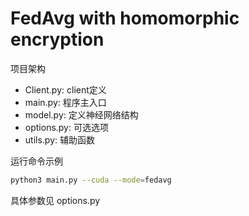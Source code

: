 # FedAvg with homomorphic encryption

项目架构

- Client.py: client定义
- main.py: 程序主入口
- model.py: 定义神经网络结构
- options.py: 可选选项
- utils.py: 辅助函数

运行命令示例

```bash
python3 main.py --cuda --mode=fedavg
```

具体参数见 options.py